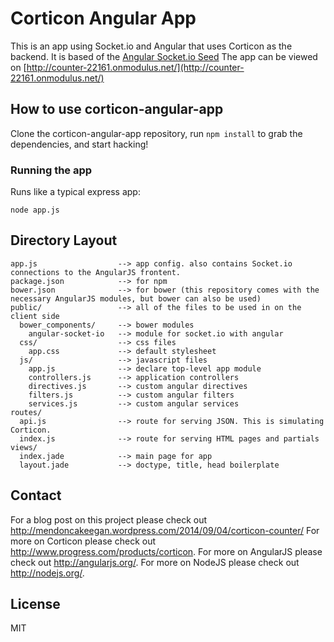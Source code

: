 # Corticon Angular App

This is an app using Socket.io and Angular that uses Corticon as the backend. It is based of the [Angular Socket.io Seed](https://github.com/btford/angular-socket-io-seed)
The app can be viewed on [http://counter-22161.onmodulus.net/](http://counter-22161.onmodulus.net/)

## How to use corticon-angular-app

Clone the corticon-angular-app repository, run `npm install` to grab the dependencies, and start hacking!

### Running the app

Runs like a typical express app:

    node app.js

## Directory Layout
    
    app.js                  --> app config. also contains Socket.io connections to the AngularJS frontent.
    package.json            --> for npm
    bower.json              --> for bower (this repository comes with the necessary AngularJS modules, but bower can also be used)
    public/                 --> all of the files to be used in on the client side
      bower_components/     --> bower modules
        angular-socket-io   --> module for socket.io with angular
      css/                  --> css files
        app.css             --> default stylesheet
      js/                   --> javascript files
        app.js              --> declare top-level app module
        controllers.js      --> application controllers
        directives.js       --> custom angular directives
        filters.js          --> custom angular filters
        services.js         --> custom angular services
    routes/
      api.js                --> route for serving JSON. This is simulating Corticon.
      index.js              --> route for serving HTML pages and partials
    views/
      index.jade            --> main page for app
      layout.jade           --> doctype, title, head boilerplate

## Contact

For a blog post on this project please check out http://mendoncakeegan.wordpress.com/2014/09/04/corticon-counter/
For more on Corticon please check out http://www.progress.com/products/corticon.
For more on AngularJS please check out http://angularjs.org/.
For more on NodeJS please check out http://nodejs.org/.

## License

MIT